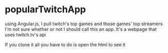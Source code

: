 # popularTwitchApp
using Angular.js, I pull twitch's top games and those games' top streamers
I'm not sure whether or not I should call this an app.
It's a webpage that uses twitch.tv's api

If you clone it all you have to do is open the html to see it